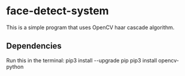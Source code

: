 # face-detect-system
This is a simple program that uses OpenCV haar cascade algorithm.  

## Dependencies 
Run this in the terminal: 
pip3 install --upgrade pip
pip3 install opencv-python
